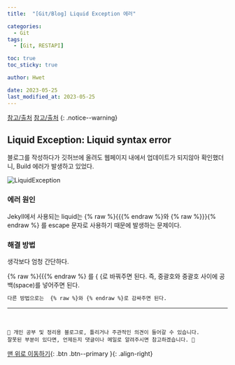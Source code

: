 ```yaml
---
title:  "[Git/Blog] Liquid Exception 에러" 

categories:
  - Git
tags:
  - [Git, RESTAPI]

toc: true
toc_sticky: true

author: Hwet

date: 2023-05-25
last_modified_at: 2023-05-25
---
```



[참고/출처](https://iamheesoo.github.io/blog/gitblog-sol-jekyll02)
[참고/출처](https://github.com/jekyll/jekyll/issues/5458)
{: .notice--warning}

## Liquid Exception: Liquid syntax error

블로그를 작성하다가 깃허브에 올려도 웹페이지 내에서 업데이트가 되지않아 확인했더니, Build 에러가 발생하고 있었다.

![LiquidException](https://github.com/hwet-j/hwet-j.github.io/assets/81364742/82661b9a-b552-4021-b71e-0ba72583f95e)

### 에러 원인

Jekyll에서 사용되는 liquid는 {% raw %}{{{% endraw %}와 {% raw %}}}{% endraw %} 를 escape 문자로 사용하기 때문에 발생하는 문제이다. 

### 해결 방법

생각보다 엄청 간단하다. 

{% raw %}{{{% endraw %} 를 { {로 바꿔주면 된다. 즉, 중괄호와 중괄호 사이에 공백(space)를 넣어주면 된다.

```markdown
다른 방법으로는  {% raw %}와 {% endraw %}로 감싸주면 된다.
```

***
<br>

    📢 개인 공부 및 정리용 블로그로, 틀리거나 주관적인 의견이 들어갈 수 있습니다.
    잘못된 부분이 있다면, 언제든지 댓글이나 메일로 알려주시면 참고하겠습니다. 🔔

[맨 위로 이동하기](#){: .btn .btn--primary }{: .align-right}